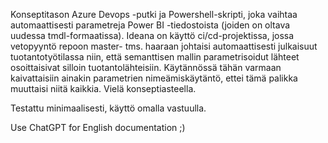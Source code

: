 Konseptitason Azure Devops -putki ja Powershell-skripti, joka vaihtaa automaattisesti parametreja Power BI -tiedostoista (joiden on oltava uudessa tmdl-formaatissa). Ideana on käyttö ci/cd-projektissa, jossa vetopyyntö repoon master- tms. haaraan johtaisi automaattisesti julkaisuut tuotantotyötilassa niin, että semanttisen mallin parametrisoidut lähteet osoittaisivat silloin tuotantolähteisiin. Käytännössä tähän varmaan kaivattaisiin ainakin parametrien nimeämiskäytäntö, ettei tämä palikka muuttaisi niitä kaikkia. Vielä konseptiasteella.

Testattu minimaalisesti, käyttö omalla vastuulla.

Use ChatGPT for English documentation ;)
